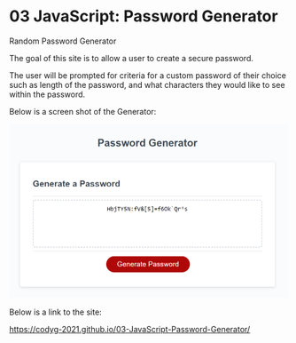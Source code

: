 # 03 JavaScript: Password Generator

Random Password Generator

The goal of this site is to allow a user to create a secure password.

The user will be prompted for criteria for a custom password of their choice such as length of the password, and what characters they would like to see within the password.  

Below is a screen shot of the Generator:

![The finished Password Generator](Assets/Images/Screenshot-Password-Generator.png)

Below is a link to the site:

https://codyg-2021.github.io/03-JavaScript-Password-Generator/
